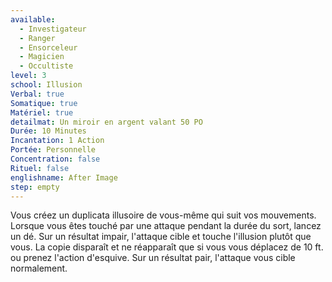 ```yaml
---
available:
  - Investigateur
  - Ranger
  - Ensorceleur
  - Magicien
  - Occultiste
level: 3
school: Illusion
Verbal: true
Somatique: true
Matériel: true
detailmat: Un miroir en argent valant 50 PO
Durée: 10 Minutes
Incantation: 1 Action
Portée: Personnelle
Concentration: false
Rituel: false
englishname: After Image
step: empty
---
```

Vous créez un duplicata illusoire de vous-même qui suit vos mouvements. Lorsque vous êtes touché par une attaque pendant la durée du sort, lancez un dé. Sur un résultat impair, l'attaque cible et touche l'illusion plutôt que vous. La copie disparaît et ne réapparaît que si vous vous déplacez de 10 ft. ou prenez l'action d'esquive. Sur un résultat pair, l'attaque vous cible normalement.

